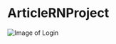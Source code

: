 # ArticleRNProject
![Image of Login](https://i.postimg.cc/TwW5bShg/Screen-Shot-2020-08-31-at-1-34-11-PM.png)
